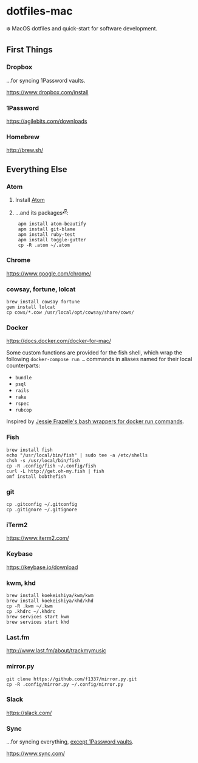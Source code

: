 dotfiles-mac
============
:snowflake: MacOS dotfiles and quick-start for software development.


First Things
------------

### Dropbox

…for syncing 1Password vaults.

https://www.dropbox.com/install

### 1Password

https://agilebits.com/downloads

### Homebrew

http://brew.sh/


Everything Else
---------------

### Atom

1. Install [Atom](https://atom.io/)

2. …and its packages<sup>[♫](https://youtu.be/PB1rat6lcaw)</sup>:

        apm install atom-beautify
        apm install git-blame
        apm install ruby-test
        apm install toggle-gutter
        cp -R .atom ~/.atom

### Chrome

https://www.google.com/chrome/

### cowsay, fortune, lolcat

```
brew install cowsay fortune
gem install lolcat
cp cows/*.cow /usr/local/opt/cowsay/share/cows/
```

### Docker

https://docs.docker.com/docker-for-mac/

Some custom functions are provided for the fish shell, which wrap the following
`docker-compose run …` commands in aliases named for their local counterparts:

- `bundle`
- `psql`
- `rails`
- `rake`
- `rspec`
- `rubcop`

Inspired by [Jessie Frazelle's bash wrappers for docker run commands](https://github.com/jessfraz/dotfiles/blob/master/.dockerfunc).

### Fish

```
brew install fish
echo "/usr/local/bin/fish" | sudo tee -a /etc/shells
chsh -s /usr/local/bin/fish
cp -R .config/fish ~/.config/fish
curl -L http://get.oh-my.fish | fish
omf install bobthefish
```

### git

```
cp .gitconfig ~/.gitconfig
cp .gitignore ~/.gitignore
```

### iTerm2

https://www.iterm2.com/

### Keybase

https://keybase.io/download

### kwm, khd

```
brew install koekeishiya/kwm/kwm
brew install koekeishiya/khd/khd
cp -R .kwm ~/.kwm
cp .khdrc ~/.khdrc
brew services start kwm
brew services start khd
```

### Last.fm

http://www.last.fm/about/trackmymusic

### mirror.py

```
git clone https://github.com/f1337/mirror.py.git
cp -R .config/mirror.py ~/.config/mirror.py
```

### Slack

https://slack.com/

### Sync

…for syncing everything, [except 1Password vaults](https://discussions.agilebits.com/discussion/38652/1password-synchronization-on-sync-com).

https://www.sync.com/
